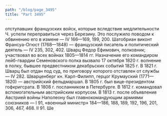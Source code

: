 ```yaml
---
path: "/blog/page_3495"
title: "Part 3495"
---
```


 отступавших французских войск, которые вследствие медлительности Ч. успели переправиться через Березину. Это послужило поводом к обвинению его в измене — IV 166—169, 199, 200.
Шатобриан виконт Франсуа-Огюст (1768—1848) — французский писатель и политический деятель — IV 235, 302, 402.
Шварц Федор Ефимович, полковник; участвовал во всех войнах 1805—1814 гг. Назначение его командиром лейб-гвардии Семеновского полка вызвало 17 октября 1820 г. волнение в полку, бывшее предвестником декабрьских событий 1825 г. В 1821 г. Шварц был отдан под суд, по приговору которого отставлен от службы — IV 282.
Шварценберг кн. Карл-Филипп, герцог Крумауский (1771—1820) — австрийский фельдмаршал. В 1805 г. был вице-президентом гофкригсрата. В 1808 г. посланником в Петербурге. В 1812 г. командовал вспомогательным австрийским корпусом. В 1813 г. после объявления Австрией войны Наполеону был главнокомандующим армиями союзников — I 91, «военный министр» 184—186, 188, 189, 192, 196, 201, 306, 467, 468. II 91.
Ше
